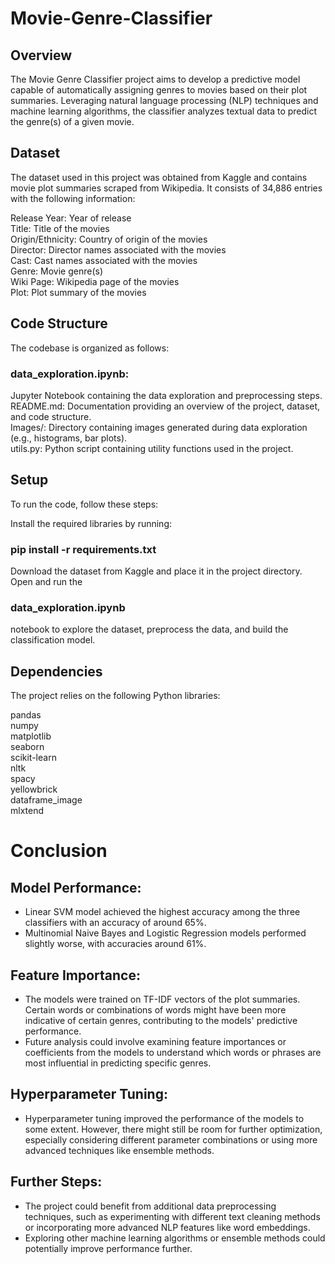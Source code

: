# Movie-Genre-Classifier

## Overview
The Movie Genre Classifier project aims to develop a predictive model capable of automatically assigning genres to movies based on their plot summaries. Leveraging natural language processing (NLP) techniques and machine learning algorithms, the classifier analyzes textual data to predict the genre(s) of a given movie.

## Dataset
The dataset used in this project was obtained from Kaggle and contains movie plot summaries scraped from Wikipedia. It consists of 34,886 entries with the following information:

Release Year: Year of release <br>
Title: Title of the movies <br>
Origin/Ethnicity: Country of origin of the movies <br>
Director: Director names associated with the movies <br>
Cast: Cast names associated with the movies <br>
Genre: Movie genre(s) <br>
Wiki Page: Wikipedia page of the movies <br>
Plot: Plot summary of the movies <br>

## Code Structure
The codebase is organized as follows:

### data_exploration.ipynb:  <br>

Jupyter Notebook containing the data exploration and preprocessing steps. <br>
README.md: Documentation providing an overview of the project, dataset, and code structure. <br>
Images/: Directory containing images generated during data exploration (e.g., histograms, bar plots). <br>
utils.py: Python script containing utility functions used in the project. <br>

## Setup
To run the code, follow these steps:

Install the required libraries by running:
### pip install -r requirements.txt

Download the dataset from Kaggle and place it in the project directory.
Open and run the 
### data_exploration.ipynb 
notebook to explore the dataset, preprocess the data, and build the classification model.

## Dependencies
The project relies on the following Python libraries:

pandas <br>
numpy <br>
matplotlib <br>
seaborn <br>
scikit-learn <br>
nltk <br>
spacy <br>
yellowbrick <br>
dataframe_image <br>
mlxtend <br>

# Conclusion

## Model Performance:

*   Linear SVM model achieved the highest accuracy among the three classifiers with an accuracy of around 65%.
*   Multinomial Naive Bayes and Logistic Regression models performed slightly worse, with accuracies around 61%.

## Feature Importance:

*   The models were trained on TF-IDF vectors of the plot summaries. Certain words or combinations of words might have been more indicative of certain genres, contributing to the models' predictive performance.
*   Future analysis could involve examining feature importances or coefficients from the models to understand which words or phrases are most influential in predicting specific genres. 

## Hyperparameter Tuning:

*   Hyperparameter tuning improved the performance of the models to some extent. However, there might still be room for further optimization, especially considering different parameter combinations or using more advanced techniques like ensemble methods. 

## Further Steps:

*   The project could benefit from additional data preprocessing techniques, such as experimenting with different text cleaning methods or incorporating more advanced NLP features like word embeddings.
*   Exploring other machine learning algorithms or ensemble methods could potentially improve performance further.

